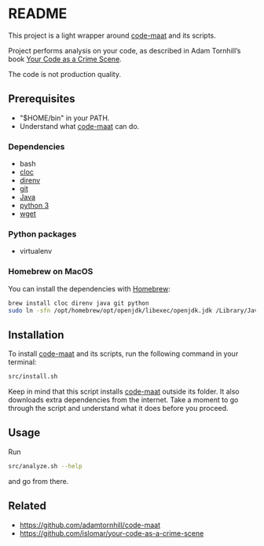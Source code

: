 # README

This project is a light wrapper around [code-maat](https://github.com/adamtornhill/code-maat) and its scripts.

Project performs analysis on your code, as described in Adam Tornhill’s book [Your Code as a Crime Scene](https://pragprog.com/titles/atcrime/your-code-as-a-crime-scene/).

The code is not production quality.

## Prerequisites

- "$HOME/bin" in your PATH.
- Understand what [code-maat](https://github.com/adamtornhill/code-maat) can do.

### Dependencies

- bash
- [cloc](https://github.com/AlDanial/cloc)
- [direnv](https://direnv.net/)
- [git](https://git-scm.com/)
- [Java](https://www.java.com/en/)
- [python 3](https://www.python.org/)
- [wget](https://www.gnu.org/software/wget/)

### Python packages

- virtualenv

### Homebrew on MacOS

You can install the dependencies with [Homebrew](https://brew.sh/):

```bash
brew install cloc direnv java git python
sudo ln -sfn /opt/homebrew/opt/openjdk/libexec/openjdk.jdk /Library/Java/JavaVirtualMachines/openjdk.jdk
```

## Installation

To install [code-maat](https://github.com/adamtornhill/code-maat) and its scripts, run the following command in your terminal:

```bash
src/install.sh
```

Keep in mind that this script installs [code-maat](https://github.com/adamtornhill/code-maat) outside its folder. It also downloads extra dependencies from the internet. Take a moment to go through the script and understand what it does before you proceed.

## Usage

Run

```bash
src/analyze.sh --help
```

and go from there.

## Related

- https://github.com/adamtornhill/code-maat
- https://github.com/islomar/your-code-as-a-crime-scene
